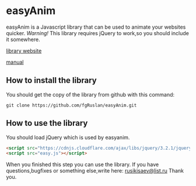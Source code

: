 # easyAnim

easyAnim is a Javascript library that can be used to animate your websites quicker.
*Warning!* This library requires jQuery to work,so you should include it somewhere.

[library website](https://fgRuslan.github.io/easyAnim)

[manual](https://github.com/fgRuslan/easyAnim/blob/master/manual.md)

## How to install the library
You should get the copy of the library from github with this command:

```
git clone https://github.com/fgRuslan/easyAnim.git
```

## How  to  use  the  library
You should load jQuery which is used by easyanim.

```html
<script src="https://cdnjs.cloudflare.com/ajax/libs/jquery/3.2.1/jquery.min.js"></script>
<script src="easy.js"></script>
```
When you finished this step you can use the library.
If you have questions,bugfixes or something else,write here:
rusikisaev@list.ru
Thank you.
